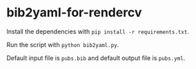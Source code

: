 # bib2yaml-for-rendercv

Install the dependencies with `pip install -r requirements.txt`.

Run the script with `python bib2yaml.py`.

Default input file is `pubs.bib` and default output file is `pubs.yml`.